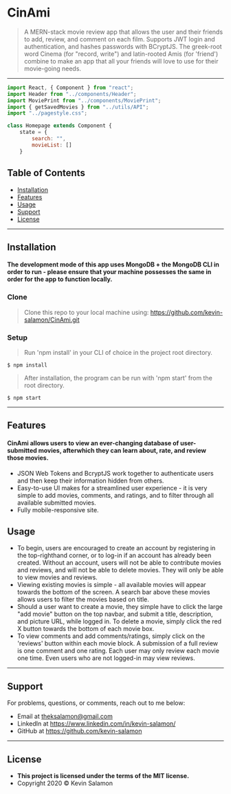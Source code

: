 # CinAmi

> A MERN-stack movie review app that allows the user and their friends to add, review, and comment on each film. Supports JWT login and authentication, and hashes passwords with BCryptJS.
> The greek-root word Cinema (for "record, write") and latin-rooted Amis (for 'friend') combine to make an app that all your friends will love to use for their movie-going needs.

---

```javascript
import React, { Component } from "react";
import Header from "../components/Header";
import MoviePrint from "../components/MoviePrint";
import { getSavedMovies } from "../utils/API";
import "../pagestyle.css";

class Homepage extends Component {
    state = {
        search: "",
        movieList: []
    }
```

## Table of Contents

- [Installation](#installation)
- [Features](#features)
- [Usage](#usage)
- [Support](#support)
- [License](#license)

---

## Installation

#### The development mode of this app uses MongoDB + the MongoDB CLI in order to run - please ensure that your machine possesses the same in order for the app to function locally.

### Clone

> Clone this repo to your local machine using: https://github.com/kevin-salamon/CinAmi.git

### Setup

> Run 'npm install' in your CLI of choice in the project root directory.

```shell
$ npm install
```

> After installation, the program can be run with 'npm start' from the root directory.

```shell
$ npm start
```

---

## Features

#### CinAmi allows users to view an ever-changing database of user-submitted movies, afterwhich they can learn about, rate, and review those movies.
- JSON Web Tokens and BcryptJS work together to authenticate users and then keep their information hidden from others.
- Easy-to-use UI makes for a streamlined user experience - it is very simple to add movies, comments, and ratings, and to filter through all available submitted movies.
- Fully mobile-responsive site.

## Usage
- To begin, users are encouraged to create an account by registering in the top-righthand corner, or to log-in if an account has already been created. Without an account, users will not be able to contribute movies and reviews, and will not be able to delete movies. They will only be able to view movies and reviews.
- Viewing existing movies is simple - all available movies will appear towards the bottom of the screen. A search bar above these movies allows users to filter the movies based on title. 
- Should a user want to create a movie, they simple have to click the large "add movie" button on the top navbar, and submit a title, description, and picture URL, while logged in. To delete a movie, simply click the red X button towards the bottom of each movie box.
- To view comments and add comments/ratings, simply click on the 'reviews' button within each movie block. A submission of a full review is one comment and one rating. Each user may only review each movie one time. Even users who are not logged-in may view reviews.

---

## Support

For problems, questions, or comments, reach out to me below:

- Email at theksalamon@gmail.com
- LinkedIn at https://www.linkedin.com/in/kevin-salamon/
- GitHub at https://github.com/kevin-salamon

---

## License

- **This project is licensed under the terms of the MIT license.**
- Copyright 2020 © Kevin Salamon